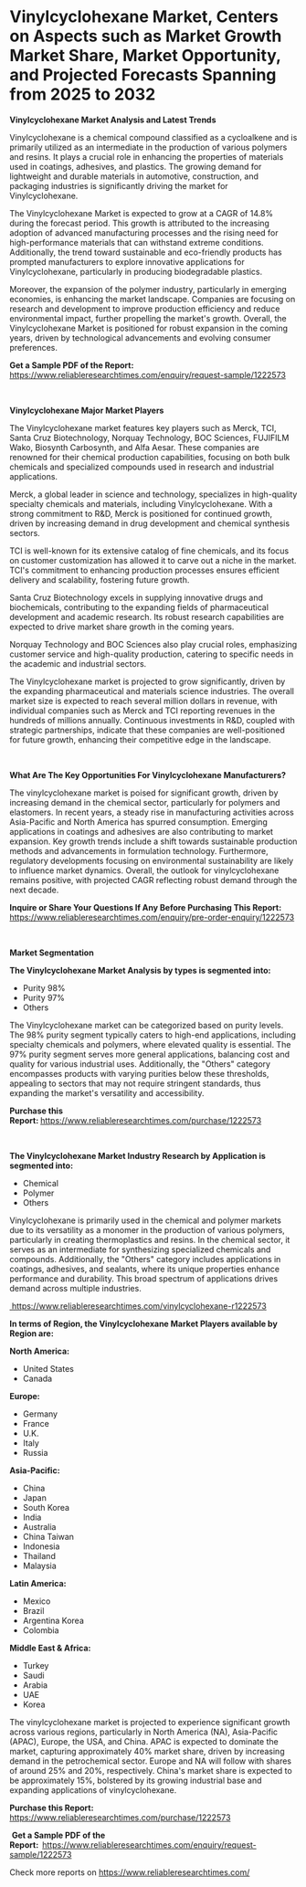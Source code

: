 <p><h1>Vinylcyclohexane Market, Centers on Aspects such as Market Growth Market Share, Market Opportunity, and Projected Forecasts Spanning from 2025 to 2032</h1></p><p><strong>Vinylcyclohexane Market Analysis and Latest Trends</strong></p>
<p><p>Vinylcyclohexane is a chemical compound classified as a cycloalkene and is primarily utilized as an intermediate in the production of various polymers and resins. It plays a crucial role in enhancing the properties of materials used in coatings, adhesives, and plastics. The growing demand for lightweight and durable materials in automotive, construction, and packaging industries is significantly driving the market for Vinylcyclohexane.</p><p>The Vinylcyclohexane Market is expected to grow at a CAGR of 14.8% during the forecast period. This growth is attributed to the increasing adoption of advanced manufacturing processes and the rising need for high-performance materials that can withstand extreme conditions. Additionally, the trend toward sustainable and eco-friendly products has prompted manufacturers to explore innovative applications for Vinylcyclohexane, particularly in producing biodegradable plastics.</p><p>Moreover, the expansion of the polymer industry, particularly in emerging economies, is enhancing the market landscape. Companies are focusing on research and development to improve production efficiency and reduce environmental impact, further propelling the market's growth. Overall, the Vinylcyclohexane Market is positioned for robust expansion in the coming years, driven by technological advancements and evolving consumer preferences.</p></p>
<p><strong>Get a Sample PDF of the Report:&nbsp;</strong> <a href="https://www.reliableresearchtimes.com/enquiry/request-sample/1222573?utm_campaign=1420&utm_medium=2&utm_source=Github&utm_content=ia&utm_term=30012025&utm_id=vinylcyclohexane">https://www.reliableresearchtimes.com/enquiry/request-sample/1222573</a></p>
<p>&nbsp;</p>
<p><strong>Vinylcyclohexane Major Market Players</strong></p>
<p><p>The Vinylcyclohexane market features key players such as Merck, TCI, Santa Cruz Biotechnology, Norquay Technology, BOC Sciences, FUJIFILM Wako, Biosynth Carbosynth, and Alfa Aesar. These companies are renowned for their chemical production capabilities, focusing on both bulk chemicals and specialized compounds used in research and industrial applications.</p><p>Merck, a global leader in science and technology, specializes in high-quality specialty chemicals and materials, including Vinylcyclohexane. With a strong commitment to R&D, Merck is positioned for continued growth, driven by increasing demand in drug development and chemical synthesis sectors.</p><p>TCI is well-known for its extensive catalog of fine chemicals, and its focus on customer customization has allowed it to carve out a niche in the market. TCI's commitment to enhancing production processes ensures efficient delivery and scalability, fostering future growth.</p><p>Santa Cruz Biotechnology excels in supplying innovative drugs and biochemicals, contributing to the expanding fields of pharmaceutical development and academic research. Its robust research capabilities are expected to drive market share growth in the coming years.</p><p>Norquay Technology and BOC Sciences also play crucial roles, emphasizing customer service and high-quality production, catering to specific needs in the academic and industrial sectors.</p><p>The Vinylcyclohexane market is projected to grow significantly, driven by the expanding pharmaceutical and materials science industries. The overall market size is expected to reach several million dollars in revenue, with individual companies such as Merck and TCI reporting revenues in the hundreds of millions annually. Continuous investments in R&D, coupled with strategic partnerships, indicate that these companies are well-positioned for future growth, enhancing their competitive edge in the landscape.</p></p>
<p>&nbsp;</p>
<p><strong>What Are The Key Opportunities For Vinylcyclohexane Manufacturers?</strong></p>
<p><p>The vinylcyclohexane market is poised for significant growth, driven by increasing demand in the chemical sector, particularly for polymers and elastomers. In recent years, a steady rise in manufacturing activities across Asia-Pacific and North America has spurred consumption. Emerging applications in coatings and adhesives are also contributing to market expansion. Key growth trends include a shift towards sustainable production methods and advancements in formulation technology. Furthermore, regulatory developments focusing on environmental sustainability are likely to influence market dynamics. Overall, the outlook for vinylcyclohexane remains positive, with projected CAGR reflecting robust demand through the next decade.</p></p>
<p><strong>Inquire or Share Your Questions If Any Before Purchasing This Report:</strong> <a href="https://www.reliableresearchtimes.com/enquiry/pre-order-enquiry/1222573?utm_campaign=1420&utm_medium=2&utm_source=Github&utm_content=ia&utm_term=30012025&utm_id=vinylcyclohexane">https://www.reliableresearchtimes.com/enquiry/pre-order-enquiry/1222573</a></p>
<p>&nbsp;</p>
<p><strong>Market Segmentation</strong></p>
<p><strong>The Vinylcyclohexane Market Analysis by types is segmented into:</strong></p>
<p><ul><li>Purity 98%</li><li>Purity 97%</li><li>Others</li></ul></p>
<p><p>The Vinylcyclohexane market can be categorized based on purity levels. The 98% purity segment typically caters to high-end applications, including specialty chemicals and polymers, where elevated quality is essential. The 97% purity segment serves more general applications, balancing cost and quality for various industrial uses. Additionally, the "Others" category encompasses products with varying purities below these thresholds, appealing to sectors that may not require stringent standards, thus expanding the market's versatility and accessibility.</p></p>
<p><strong>Purchase this Report:&nbsp;</strong><a href="https://www.reliableresearchtimes.com/purchase/1222573?utm_campaign=1420&utm_medium=2&utm_source=Github&utm_content=ia&utm_term=30012025&utm_id=vinylcyclohexane">https://www.reliableresearchtimes.com/purchase/1222573</a></p>
<p>&nbsp;</p>
<p><strong>The Vinylcyclohexane Market Industry Research by Application is segmented into:</strong></p>
<p><ul><li>Chemical</li><li>Polymer</li><li>Others</li></ul></p>
<p><p>Vinylcyclohexane is primarily used in the chemical and polymer markets due to its versatility as a monomer in the production of various polymers, particularly in creating thermoplastics and resins. In the chemical sector, it serves as an intermediate for synthesizing specialized chemicals and compounds. Additionally, the "Others" category includes applications in coatings, adhesives, and sealants, where its unique properties enhance performance and durability. This broad spectrum of applications drives demand across multiple industries.</p></p>
<p><a href="https://www.reliableresearchtimes.com/vinylcyclohexane-r1222573?utm_campaign=1420&utm_medium=2&utm_source=Github&utm_content=ia&utm_term=30012025&utm_id=vinylcyclohexane">&nbsp;https://www.reliableresearchtimes.com/vinylcyclohexane-r1222573</a></p>
<p><strong>In terms of Region, the Vinylcyclohexane Market Players available by Region are:</strong></p>
<p>
    <p> <strong> North America: </strong>
        <ul>
            <li>United States</li>
            <li>Canada</li>
        </ul>
        </p> 
    <p> <strong> Europe: </strong>
        <ul>
            <li>Germany</li>
            <li>France</li>
            <li>U.K.</li>
            <li>Italy</li>
            <li>Russia</li>
        </ul>
        </p> 
    <p> <strong> Asia-Pacific: </strong>
        <ul>
            <li>China</li>
            <li>Japan</li>
            <li>South Korea</li>
            <li>India</li>
            <li>Australia</li>
            <li>China Taiwan</li>
            <li>Indonesia</li>
            <li>Thailand</li>
            <li>Malaysia</li>
        </ul>
        </p> 
    <p> <strong> Latin America: </strong>
        <ul>
            <li>Mexico</li>
            <li>Brazil</li>
            <li>Argentina Korea</li>
            <li>Colombia</li>
        </ul>
        </p> 
    <p> <strong> Middle East & Africa: </strong>
        <ul>
            <li>Turkey</li>
            <li>Saudi</li>
            <li>Arabia</li>
            <li>UAE</li>
            <li>Korea</li>
        </ul>
    </p>
    </p>
<p><p>The vinylcyclohexane market is projected to experience significant growth across various regions, particularly in North America (NA), Asia-Pacific (APAC), Europe, the USA, and China. APAC is expected to dominate the market, capturing approximately 40% market share, driven by increasing demand in the petrochemical sector. Europe and NA will follow with shares of around 25% and 20%, respectively. China's market share is expected to be approximately 15%, bolstered by its growing industrial base and expanding applications of vinylcyclohexane.</p></p>
<p><strong>Purchase this Report: </strong><a href="https://www.reliableresearchtimes.com/purchase/1222573?utm_campaign=1420&utm_medium=2&utm_source=Github&utm_content=ia&utm_term=30012025&utm_id=vinylcyclohexane">https://www.reliableresearchtimes.com/purchase/1222573</a></p>
<p>&nbsp;<strong>Get a Sample PDF of the Report:&nbsp;&nbsp;</strong><a href="https://www.reliableresearchtimes.com/enquiry/request-sample/1222573?utm_campaign=1420&utm_medium=2&utm_source=Github&utm_content=ia&utm_term=30012025&utm_id=vinylcyclohexane">https://www.reliableresearchtimes.com/enquiry/request-sample/1222573</a></p>
<p><strong></strong></p>
<p>Check more reports on <a href="https://www.reliableresearchtimes.com/?utm_campaign=1420&utm_medium=2&utm_source=Github&utm_content=ia&utm_term=30012025&utm_id=vinylcyclohexane">https://www.reliableresearchtimes.com/</a></p>